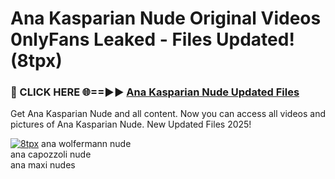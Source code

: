 # Ana Kasparian Nude Original Videos 0nlyFans Leaked - Files Updated! (8tpx)

<h3>🔴 CLICK HERE 🌐==►► <a href="https://tinyurl.com/5h6xmrr3" rel="nofollow">Ana Kasparian Nude Updated Files</a></h3>

Get Ana Kasparian Nude and all content. Now you can access all videos and pictures of Ana Kasparian Nude. New Updated Files 2025!

[![8tpx](https://i.imgur.com/KVD873Z.gif)](https://tinyurl.com/5h6xmrr3)
ana wolfermann nude<br>
ana capozzoli nude<br>
ana maxi nudes